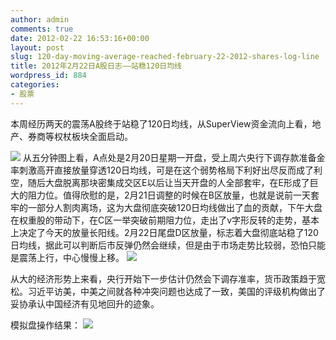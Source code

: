 ```yaml
---
author: admin
comments: true
date: 2012-02-22 16:53:16+00:00
layout: post
slug: 120-day-moving-average-reached-february-22-2012-shares-log-line
title: 2012年2月22日A股日志——站稳120日均线
wordpress_id: 884
categories:
- 股票
---
```


本周经历两天的震荡A股终于站稳了120日均线，从SuperView资金流向上看，地产、券商等权杖板块全面启动。
<!-- more -->
[![](http://cctvsmg-wordpress.stor.sinaapp.com/uploads/2012/02/2012_02_22_superview.jpg)](http://cctvsmg-wordpress.stor.sinaapp.com/uploads/2012/02/2012_02_22_superview.jpg)
从五分钟图上看，A点处是2月20日星期一开盘，受上周六央行下调存款准备金率刺激高开直接放量穿透120日均线，可是在这个弱势格局下利好出尽反而成了利空，随后大盘脱离那块密集成交区E以后让当天开盘的人全部套牢，在E形成了巨大的阻力位。值得欣慰的是，2月21日调整的时候在B区放量，也就是说前一天套牢的一部分人割肉离场，这为大盘彻底突破120日均线做出了血的贡献，下午大盘在权重股的带动下，在C区一举突破前期阻力位，走出了v字形反转的走势，基本上决定了今天的放量长阳线。2月22日尾盘D区放量，标志着大盘彻底站稳了120日均线，据此可以判断后市反弹仍然会继续，但是由于市场走势比较弱，恐怕只能是震荡上行，中心慢慢上移。
[![](http://cctvsmg-wordpress.stor.sinaapp.com/uploads/2012/02/2012_02_22_5MIN.jpg)](http://cctvsmg-wordpress.stor.sinaapp.com/uploads/2012/02/2012_02_22_5MIN.jpg)

从大的经济形势上来看，央行开始下一步估计仍然会下调存准率，货币政策趋于宽松。习近平访美，中美之间就各种冲突问题也达成了一致，美国的评级机构做出了妥协承认中国经济有见地回升的迹象。

模拟盘操作结果：
[![](http://cctvsmg-wordpress.stor.sinaapp.com/uploads/2012/02/国泰_模拟盘_2012_02_22.jpg)](http://cctvsmg-wordpress.stor.sinaapp.com/uploads/2012/02/国泰_模拟盘_2012_02_22.jpg)
